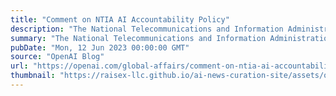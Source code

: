 ```yaml
---
title: "Comment on NTIA AI Accountability Policy"
description: "The National Telecommunications and Information Administration (NTIA) request for comments on AI Accountability policy."
summary: "The National Telecommunications and Information Administration (NTIA) request for comments on AI Accountability policy."
pubDate: "Mon, 12 Jun 2023 00:00:00 GMT"
source: "OpenAI Blog"
url: "https://openai.com/global-affairs/comment-on-ntia-ai-accountability-policy"
thumbnail: "https://raisex-llc.github.io/ai-news-curation-site/assets/openai_logo.png"
---
```


